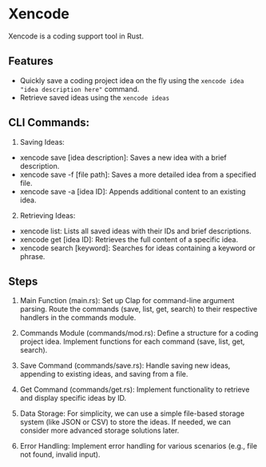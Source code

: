 # Xencode 

Xencode is a coding support tool in Rust.

## Features
- Quickly save a coding project idea on the fly using the `xencode idea "idea description here"` command.
- Retrieve saved ideas using the `xencode ideas`

## CLI Commands:

1. Saving Ideas:
- xencode save [idea description]: Saves a new idea with a brief description.
- xencode save -f [file path]: Saves a more detailed idea from a specified file.
- xencode save -a [idea ID]: Appends additional content to an existing idea.

2. Retrieving Ideas:
- xencode list: Lists all saved ideas with their IDs and brief descriptions.
- xencode get [idea ID]: Retrieves the full content of a specific idea.
- xencode search [keyword]: Searches for ideas containing a keyword or phrase.

## Steps
1. Main Function (main.rs):
Set up Clap for command-line argument parsing.
Route the commands (save, list, get, search) to their respective handlers in the commands module.

2. Commands Module (commands/mod.rs):
Define a structure for a coding project idea.
Implement functions for each command (save, list, get, search).

3. Save Command (commands/save.rs):
Handle saving new ideas, appending to existing ideas, and saving from a file.

4. Get Command (commands/get.rs):
Implement functionality to retrieve and display specific ideas by ID.

5. Data Storage:
For simplicity, we can use a simple file-based storage system (like JSON or CSV) to store the ideas.
If needed, we can consider more advanced storage solutions later.

6. Error Handling:
Implement error handling for various scenarios (e.g., file not found, invalid input).